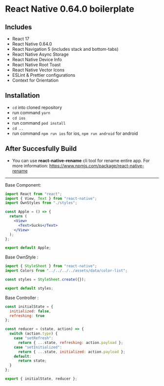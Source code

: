 # React Native 0.64.0 boilerplate

## Includes

- React 17
- React Native 0.64.0
- React Navigation 5 (includes stack and bottom-tabs)
- React Native Async Storage
- React Native Device Info
- React Native Root Toast
- React Native Vector Icons
- ESLint & Prettier configurations
- Context for Orientation

## Installation

- `cd` into cloned repository
- run command `yarn`
- `cd ios`
- run command `pod install`
- `cd ..`
- run command `npm run ios` for ios, `npm run android` for android

## After Succesfully Build

- You can use **react-native-rename** cli tool for rename entire app. For more information: https://www.npmjs.com/package/react-native-rename

---

Base Component:

```jsx
import React from "react";
import { View, Text } from "react-native";
import OwnStyles from "./styles";

const Apple = () => {
  return (
    <View>
      <Text>Sucks</Text>
    </View>
  );
};

export default Apple;
```

Base OwnStyle :

```js
import { StyleSheet } from "react-native";
import Colors from "../../../../assets/data/color-list";

const styles = StyleSheet.create({});

export default styles;
```

Base Controller :

```js
const initialState = {
  initialized: false,
  refreshing: true
};

const reducer = (state, action) => {
  switch (action.type) {
    case "setRefresh":
      return { ...state, refreshing: action.payload };
    case "setInitialized":
      return { ...state, initialized: action.payload };
    default:
      return state;
  }
};

export { initialState, reducer };
```
